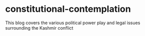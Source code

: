 # constitutional-contemplation
This blog covers the various political power play and legal issues surrounding the Kashmir conflict
